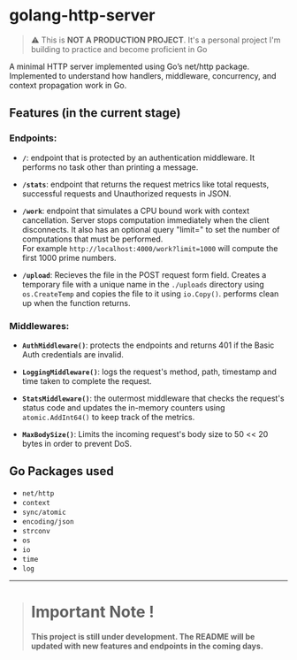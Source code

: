 # golang-http-server

>⚠️ This is **NOT A PRODUCTION PROJECT**. It's a personal project I'm building to practice and become proficient in Go


A minimal HTTP server implemented using Go’s net/http package. Implemented to understand how handlers, middleware, concurrency, and context propagation work in Go.

## Features (in the current stage)
### Endpoints:
- **`/`**: endpoint that is protected by an authentication middleware. It performs no task other than printing a message. 

- **`/stats`**: endpoint that returns the request metrics like total requests, successful requests and Unauthorized requests in JSON.

- **`/work`**: endpoint that simulates a CPU bound work with context cancellation. Server stops computation immediately when the client disconnects. It also has an optional query "limit=" to set the number of computations that must be performed.<br/> 
For example `http://localhost:4000/work?limit=1000` will compute the first 1000 prime numbers.

- **`/upload`**: Recieves the file in the POST request form field. Creates a temporary file with a unique name in the `./uploads` directory using `os.CreateTemp` and copies the file to it using `io.Copy()`. performs clean up when the function returns.

### Middlewares:
- **`AuthMiddleware()`**: protects the endpoints and returns 401 if the Basic Auth credentials are invalid.

- **`LoggingMiddleware()`**: logs the request's method, path, timestamp and time taken to complete the request.

- **`StatsMiddleware()`**: the outermost middleware that checks the request's status code and updates the in-memory counters using `atomic.AddInt64()` to keep track of the metrics.

- **`MaxBodySize()`**: Limits the incoming request's body size to 50 << 20 bytes in order to prevent DoS.


## Go Packages used
- `net/http`
- `context`
- `sync/atomic`
- `encoding/json`
- `strconv`
- `os`
- `io`
- `time`
- `log`

---

> # Important Note !
> **This project is still under development. The README will be updated with new features and endpoints in the coming days.**
